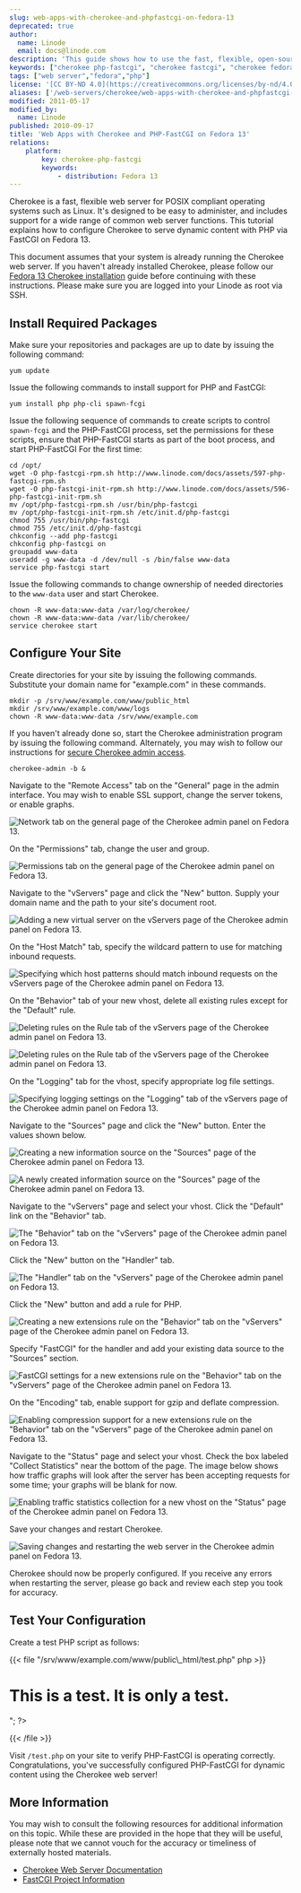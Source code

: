 ```yaml
---
slug: web-apps-with-cherokee-and-phpfastcgi-on-fedora-13
deprecated: true
author:
  name: Linode
  email: docs@linode.com
description: 'This guide shows how to use the fast, flexible, open-source Cherokee web server with PHP-FastCGI to serve dynamic website content on Fedora 13.'
keywords: ["cherokee php-fastcgi", "cherokee fastcgi", "cherokee fedora 13", "cherokee", "fedora 13 web server"]
tags: ["web server","fedora","php"]
license: '[CC BY-ND 4.0](https://creativecommons.org/licenses/by-nd/4.0)'
aliases: ['/web-servers/cherokee/web-apps-with-cherokee-and-phpfastcgi-on-fedora-13/','/websites/cherokee/web-apps-with-cherokee-and-phpfastcgi-on-fedora-13/','/web-servers/cherokee/php-fastcgi-fedora-13/']
modified: 2011-05-17
modified_by:
  name: Linode
published: 2010-09-17
title: 'Web Apps with Cherokee and PHP-FastCGI on Fedora 13'
relations:
    platform:
        key: cherokee-php-fastcgi
        keywords:
            - distribution: Fedora 13
---
```




Cherokee is a fast, flexible web server for POSIX compliant operating systems such as Linux. It's designed to be easy to administer, and includes support for a wide range of common web server functions. This tutorial explains how to configure Cherokee to serve dynamic content with PHP via FastCGI on Fedora 13.

This document assumes that your system is already running the Cherokee web server. If you haven't already installed Cherokee, please follow our [Fedora 13 Cherokee installation](/docs/web-servers/cherokee/installing-cherokee-fedora-13) guide before continuing with these instructions. Please make sure you are logged into your Linode as root via SSH.

## Install Required Packages

Make sure your repositories and packages are up to date by issuing the following command:

    yum update

Issue the following commands to install support for PHP and FastCGI:

    yum install php php-cli spawn-fcgi

Issue the following sequence of commands to create scripts to control `spawn-fcgi` and the PHP-FastCGI process, set the permissions for these scripts, ensure that PHP-FastCGI starts as part of the boot process, and start PHP-FastCGI For the first time:

    cd /opt/
    wget -O php-fastcgi-rpm.sh http://www.linode.com/docs/assets/597-php-fastcgi-rpm.sh
    wget -O php-fastcgi-init-rpm.sh http://www.linode.com/docs/assets/596-php-fastcgi-init-rpm.sh
    mv /opt/php-fastcgi-rpm.sh /usr/bin/php-fastcgi
    mv /opt/php-fastcgi-init-rpm.sh /etc/init.d/php-fastcgi
    chmod 755 /usr/bin/php-fastcgi
    chmod 755 /etc/init.d/php-fastcgi
    chkconfig --add php-fastcgi
    chkconfig php-fastcgi on
    groupadd www-data
    useradd -g www-data -d /dev/null -s /bin/false www-data
    service php-fastcgi start

Issue the following commands to change ownership of needed directories to the `www-data` user and start Cherokee.

    chown -R www-data:www-data /var/log/cherokee/
    chown -R www-data:www-data /var/lib/cherokee/
    service cherokee start

## Configure Your Site

Create directories for your site by issuing the following commands. Substitute your domain name for "example.com" in these commands.

    mkdir -p /srv/www/example.com/www/public_html
    mkdir /srv/www/example.com/www/logs
    chown -R www-data:www-data /srv/www/example.com

If you haven't already done so, start the Cherokee administration program by issuing the following command. Alternately, you may wish to follow our instructions for [secure Cherokee admin access](/docs/web-servers/cherokee/websites-with-the-cherokee-web-server-on-fedora-13/#secure-admin-panel-access).

    cherokee-admin -b &

Navigate to the "Remote Access" tab on the "General" page in the admin interface. You may wish to enable SSL support, change the server tokens, or enable graphs.

![Network tab on the general page of the Cherokee admin panel on Fedora 13.](251-fedora-13-01-general-network-large.png)

On the "Permissions" tab, change the user and group.

![Permissions tab on the general page of the Cherokee admin panel on Fedora 13.](252-fedora-13-03-general-permissions-large.png)

Navigate to the "vServers" page and click the "New" button. Supply your domain name and the path to your site's document root.

![Adding a new virtual server on the vServers page of the Cherokee admin panel on Fedora 13.](253-fedora-13-04-vservers-new-manual-large.png)

On the "Host Match" tab, specify the wildcard pattern to use for matching inbound requests.

![Specifying which host patterns should match inbound requests on the vServers page of the Cherokee admin panel on Fedora 13.](254-fedora-13-05-host-match-domain-large.png)

On the "Behavior" tab of your new vhost, delete all existing rules except for the "Default" rule.

![Deleting rules on the Rule tab of the vServers page of the Cherokee admin panel on Fedora 13.](255-fedora-13-07-rule-delete1.png)

![Deleting rules on the Rule tab of the vServers page of the Cherokee admin panel on Fedora 13.](256-fedora-13-08-rule-delete2.png)

On the "Logging" tab for the vhost, specify appropriate log file settings.

![Specifying logging settings on the "Logging" tab of the vServers page of the Cherokee admin panel on Fedora 13.](257-fedora-13-09-logging-large.png)

Navigate to the "Sources" page and click the "New" button. Enter the values shown below.

![Creating a new information source on the "Sources" page of the Cherokee admin panel on Fedora 13.](258-fedora-13-10-new-information-source-large.png)

![A newly created information source on the "Sources" page of the Cherokee admin panel on Fedora 13.](259-fedora-13-11-new-information-source-configured-large.png)

Navigate to the "vServers" page and select your vhost. Click the "Default" link on the "Behavior" tab.

![The "Behavior" tab on the "vServers" page of the Cherokee admin panel on Fedora 13.](260-fedora-13-13-behavior-large.png)

Click the "New" button on the "Handler" tab.

![The "Handler" tab on the "vServers" page of the Cherokee admin panel on Fedora 13.](261-fedora-13-12-behavior-default-large.png)

Click the "New" button and add a rule for PHP.

![Creating a new extensions rule on the "Behavior" tab on the "vServers" page of the Cherokee admin panel on Fedora 13.](262-fedora-13-14-behavior-new-extensions-large.png)

Specify "FastCGI" for the handler and add your existing data source to the "Sources" section.

![FastCGI settings for a new extensions rule on the "Behavior" tab on the "vServers" page of the Cherokee admin panel on Fedora 13.](263-fedora-13-15-behavior-new-fastcgi-large.png)

On the "Encoding" tab, enable support for gzip and deflate compression.

![Enabling compression support for a new extensions rule on the "Behavior" tab on the "vServers" page of the Cherokee admin panel on Fedora 13.](264-fedora-13-16-encoding-large.png)

Navigate to the "Status" page and select your vhost. Check the box labeled "Collect Statistics" near the bottom of the page. The image below shows how traffic graphs will look after the server has been accepting requests for some time; your graphs will be blank for now.

![Enabling traffic statistics collection for a new vhost on the "Status" page of the Cherokee admin panel on Fedora 13.](265-fedora-13-17-status-collect-statistics-large.png)

Save your changes and restart Cherokee.

![Saving changes and restarting the web server in the Cherokee admin panel on Fedora 13.](266-fedora-13-18-save-changes-large.png)

Cherokee should now be properly configured. If you receive any errors when restarting the server, please go back and review each step you took for accuracy.

## Test Your Configuration

Create a test PHP script as follows:

{{< file "/srv/www/example.com/www/public\\_html/test.php" php >}}
<?php echo "<html><body><h1>This is a test. It is only a test.</h1></body></html>"; ?>

{{< /file >}}


Visit `/test.php` on your site to verify PHP-FastCGI is operating correctly. Congratulations, you've successfully configured PHP-FastCGI for dynamic content using the Cherokee web server!

## More Information

You may wish to consult the following resources for additional information on this topic. While these are provided in the hope that they will be useful, please note that we cannot vouch for the accuracy or timeliness of externally hosted materials.

- [Cherokee Web Server Documentation](http://www.cherokee-project.com/doc/)
- [FastCGI Project Information](http://www.fastcgi.com/drupal/)
